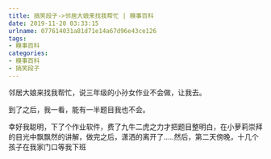 ```yaml
---
title: 搞笑段子->邻居大娘来找我帮忙 | 糗事百科
date: 2019-11-20 03:33:15
urlname: 077614031a81d71e14a67d96e43ce126
tags: 
- 糗事百科
categories:
- 糗事百科
- 搞笑段子
---
```

邻居大娘来找我帮忙，说三年级的小孙女作业不会做，让我去。

到了之后，我一看，能有一半题目我也不会。

幸好我聪明，下了个作业软件，费了九牛二虎之力才把题目整明白，在小萝莉崇拜的目光中飘飘然的讲解，做完之后，潇洒的离开了.....然后，第二天傍晚，十几个孩子在我家门口等我下班



